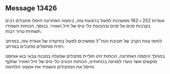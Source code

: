## Message 13426

אוגדות 252 ו-162 ממשיכות לפעול ברצועת עזה, ביממה האחרונה חיסלו מחבלים רבים בקרבות פנים אל פנים ובהכוונת כלי טיס של חיל האוויר. בנוסף, הכוחות השמידו תשתיות טרור רבות.

לוחמי צוות הקרב של חטיבת הנח״ל ממשיכים לפעול בפיקודה של אוגדת עזה, במרחב רפיח ומחסלים מחבלים במרחב.

במהלך היממה האחרונה, הכוחות זיהו חוליית מחבלים שפעלה במבנה צבאי בוא אוחסנו מוקשים אשר נועדו לפגיעה בכוחותינו, הכוחות הכווינו כלי טיס של חיל האוויר שתקף וחיסל את המחבלים והשמיד את אמצעי הלחימה.

